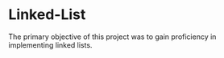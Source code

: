 # Linked-List
The primary objective of this project was to gain proficiency in implementing linked lists.
